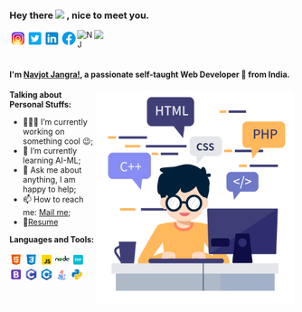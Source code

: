 ### Hey there <img src="https://media.giphy.com/media/hvRJCLFzcasrR4ia7z/giphy.gif" width="25px"> , nice to meet you.
<a href="https://www.instagram.com/injangra">
  <img align="left" alt="NJ-Insta" width="30px" src="https://raw.githubusercontent.com/imnjangra/imnjangra/main/assets/instagram.png" />
</a>
<a href="https://twitter.com/">
  <img align="left" alt="NJ-Twitter" width="30px" src="https://raw.githubusercontent.com/imnjangra/imnjangra/main/assets/twitter.png" />
</a>
<a href="https://www.linkedin.com/in/navjot-jangra-634b5617b/">
  <img align="left" alt="NJ-LinkedIN" width="30px" src="https://raw.githubusercontent.com/imnjangra/imnjangra/main/assets/inkedin.png" />
</a>
<a href="https://www.facebook.com/imNavjotJangra/">
  <img align="left" alt="NJ-Facebook" width="30px" src="https://raw.githubusercontent.com/imnjangra/imnjangra/main/assets/facebook.png" />
</a>
<a href="https://njangra.me/">
  <img align="left" alt="NJ" width="30px" src="https://njangra.me/images/njangra-logo.svg" />
</a>

![](https://visitor-badge.glitch.me/badge?page_id=imnjangra.imnjangra)

<br />

#### I'm **[Navjot Jangra!](https://njangra.me/)**, a passionate self-taught Web Developer 🚀 from India.

  <img align="right" alt="PNG" src="BACKGROUND.png" width="350" height="380" />
  
**Talking about Personal Stuffs:**

- 👨🏽‍💻 I’m currently working on something cool :wink:;
- 🌱 I’m currently learning AI-ML; 
- 💬 Ask me about anything, I am happy to help;
- 📫 How to reach me: [Mail me](mailto:navjotjangra2001@gmail.com);
- 📝[Resume](https://njangra.me/NavjotJangra_Resume.pdf)

**Languages and Tools:**  

<code><img height="23" src="https://raw.githubusercontent.com/imnjangra/imnjangra/main/assets/html-5.png"></code>
<code><img height="23" src="https://raw.githubusercontent.com/imnjangra/imnjangra/main/assets/css3.png"></code>
<code><img height="23" src="https://raw.githubusercontent.com/imnjangra/imnjangra/main/assets/javascript.png"></code>
<code><img height="25" src="https://raw.githubusercontent.com/imnjangra/imnjangra/main/assets/nodejs.png"></code>
<code><img height="23" src="https://raw.githubusercontent.com/imnjangra/imnjangra/main/assets/php.png"></code>
<code><img height="23" src="https://raw.githubusercontent.com/imnjangra/imnjangra/main/assets/bootstrap.png"></code>
<code><img height="23" src="https://raw.githubusercontent.com/imnjangra/imnjangra/main/assets/c-programming.png"></code>
<code><img height="23" src="https://raw.githubusercontent.com/imnjangra/imnjangra/main/assets/c++.png"></code>
<code><img height="23" src="https://raw.githubusercontent.com/imnjangra/imnjangra/main/assets/java.png"></code>
<code><img height="23" src="https://raw.githubusercontent.com/imnjangra/imnjangra/main/assets/python.png"></code>



